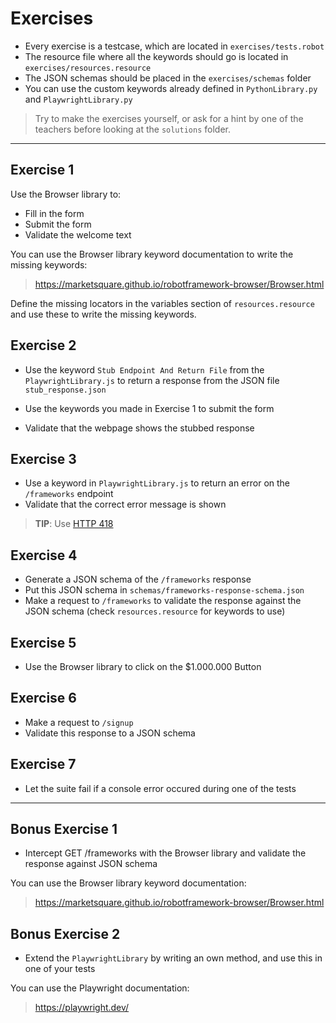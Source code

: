 # Exercises

- Every exercise is a testcase, which are located in `exercises/tests.robot`
- The resource file where all the keywords should go is located in `exercises/resources.resource`
- The JSON schemas should be placed in the `exercises/schemas` folder
- You can use the custom keywords already defined in `PythonLibrary.py` and `PlaywrightLibrary.py`

> Try to make the exercises yourself, or ask for a hint by one of the teachers before looking at the `solutions` folder.

***

## Exercise 1

Use the Browser library to:

- Fill in the form
- Submit the form
- Validate the welcome text

You can use the Browser library keyword documentation to write the missing keywords:

> https://marketsquare.github.io/robotframework-browser/Browser.html

Define the missing locators in the variables section of `resources.resource` and use these to write the missing keywords.

## Exercise 2

- Use the keyword `Stub Endpoint And Return File` from the `PlaywrightLibrary.js` to return a response from the JSON file `stub_response.json`

- Use the keywords you made in Exercise 1 to submit the form
- Validate that the webpage shows the stubbed response

## Exercise 3

- Use a keyword in `PlaywrightLibrary.js` to return an error on the `/frameworks` endpoint
- Validate that the correct error message is shown

> **TIP**: Use [HTTP 418](https://developer.mozilla.org/en-US/docs/Web/HTTP/Status/418)

## Exercise 4

- Generate a JSON schema of the `/frameworks` response
- Put this JSON schema in `schemas/frameworks-response-schema.json`
- Make a request to `/frameworks` to validate the response against the JSON schema (check `resources.resource` for keywords to use)

## Exercise 5

- Use the Browser library to click on the $1.000.000 Button

## Exercise 6

- Make a request to `/signup`
- Validate this response to a JSON schema

## Exercise 7

- Let the suite fail if a console error occured during one of the tests

***

## Bonus Exercise 1

- Intercept GET /frameworks with the Browser library and validate the response against JSON schema

You can use the Browser library keyword documentation:

> https://marketsquare.github.io/robotframework-browser/Browser.html


## Bonus Exercise 2

- Extend the `PlaywrightLibrary` by writing an own method, and use this in one of your tests

You can use the Playwright documentation:

> https://playwright.dev/
